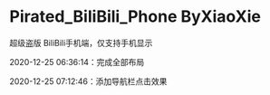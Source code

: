 # Pirated_BiliBili_Phone ByXiaoXie

超级盗版 BiliBili手机端，仅支持手机显示

2020-12-25 06:36:14：完成全部布局

2020-12-25 07:12:46：添加导航栏点击效果
